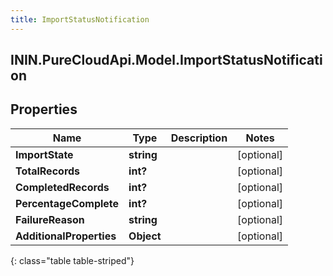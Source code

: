 ```yaml
---
title: ImportStatusNotification
---
```

## ININ.PureCloudApi.Model.ImportStatusNotification

## Properties

|Name | Type | Description | Notes|
|------------ | ------------- | ------------- | -------------|
| **ImportState** | **string** |  | [optional] |
| **TotalRecords** | **int?** |  | [optional] |
| **CompletedRecords** | **int?** |  | [optional] |
| **PercentageComplete** | **int?** |  | [optional] |
| **FailureReason** | **string** |  | [optional] |
| **AdditionalProperties** | **Object** |  | [optional] |
{: class="table table-striped"}


